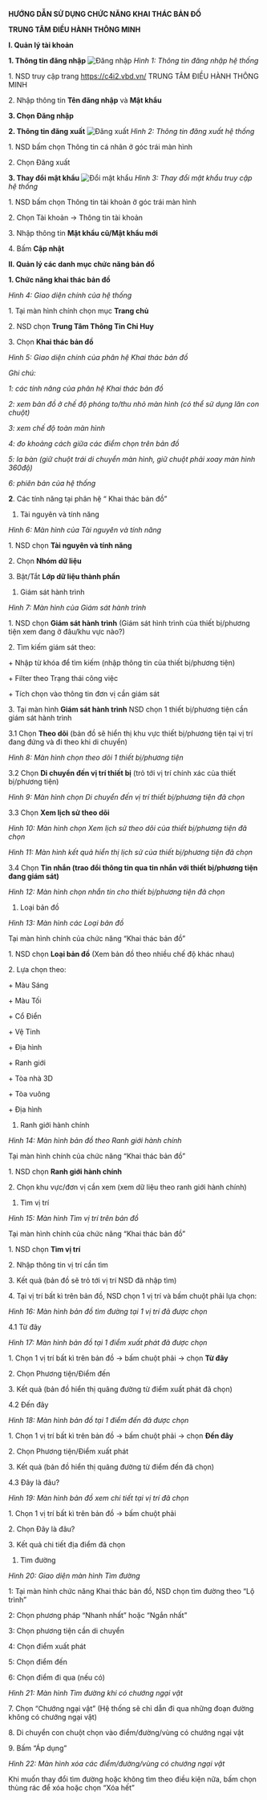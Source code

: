 **HƯỚNG DẪN SỬ DỤNG CHỨC NĂNG KHAI THÁC BẢN ĐỒ**

**TRUNG TÂM ĐIỀU HÀNH THÔNG MINH**

**I. Quản lý tài khoản**

**1. Thông tin đăng nhập**
![Đăng nhập](./images/hinh1-dang-nhap.png)
*Hình 1: Thông tin đăng nhập hệ thống*

1\. NSD truy cập trang <https://c4i2.vbd.vn/> TRUNG TÂM ĐIỀU HÀNH THÔNG MINH

2\. Nhập thông tin **Tên đăng nhập** và **Mật khẩu**

**3. Chọn Đăng nhập**

**2. Thông tin đăng xuất**
![Đăng xuất](./images/hinh2-dang-xuat.png)
*Hình 2: Thông tin đăng xuất hệ thống*

1\. NSD bấm chọn Thông tin cá nhân ở góc trái màn hình

2\. Chọn Đăng xuất





**3. Thay đổi mật khẩu**
![Đổi mật khẩu](./images/hinh3-doi-mat-khau.png)
*Hình 3: Thay đổi mật khẩu truy cập hệ thống*

1\. NSD bấm chọn Thông tin tài khoản ở góc trái màn hình

2\. Chọn Tài khoản -> Thông tin tài khoản

3\. Nhập thông tin **Mật khẩu cũ/Mật khẩu mới**

4\. Bấm **Cập nhật**

**II. Quản lý các danh mục chức năng bản đồ**

**1. Chức năng khai thác bản đồ**

*Hình 4: Giao diện chính của hệ thống*

1\. Tại màn hình chính chọn mục **Trang chủ**

2\. NSD chọn **Trung Tâm Thông Tin Chỉ Huy**

3\. Chọn **Khai thác bản đồ**

*Hình 5: Giao diện chính của phân hệ Khai thác bản đồ*

*Ghi chú:*

*1: các tính năng của phân hệ Khai thác bản đồ* 

*2: xem bản đồ ở chế độ phóng to/thu nhỏ màn hình (có thể sử dụng lăn con chuột)*

*3: xem chế độ toàn màn hình*

*4: đo khoảng cách giữa các điểm chọn trên bản đồ*

*5: la bàn (giữ chuột trái di chuyển màn hình, giữ chuột phải xoay màn hình 360độ)*

*6: phiên bản của hệ thống*

**2**. Các tính năng tại phân hệ “ Khai thác bản đồ”

1. Tài nguyên và tính năng

*Hình 6: Màn hình của Tài nguyên và tính năng*

1\. NSD chọn **Tài nguyên và tính năng**

2\. Chọn **Nhóm dữ liệu**

3\. Bật/Tắt **Lớp dữ liệu thành phần**

1. Giám sát hành trình

*Hình 7: Màn hình của Giám sát hành trình*

1\. NSD chọn **Giám sát hành trình** (Giám sát hình trình của thiết bị/phương tiện xem đang ở đâu/khu vực nào?)

2\. Tìm kiếm giám sát theo:

\+ Nhập từ khóa để tìm kiếm (nhập thông tin của thiết bị/phương tiện)

\+ Filter theo Trạng thái công việc

\+ Tích chọn vào thông tin đơn vị cần giám sát

3\. Tại màn hình **Giám sát hành trình** NSD chọn 1 thiết bị/phương tiện cần giám sát hành trình

3.1 Chọn **Theo dõi** (bản đồ sẽ hiển thị khu vực thiết bị/phương tiện tại vị trí đang đứng và đi theo khi di chuyển)

*Hình 8: Màn hình chọn theo dõi 1 thiết bị/phương tiện*

3.2 Chọn **Di chuyển đến vị trí thiết bị** (trỏ tới vị trí chính xác của thiết bị/phương tiện)

*Hình 9: Màn hình chọn Di chuyển đến vị trí thiết bị/phương tiện đã chọn*

3\.3 Chọn **Xem lịch sử theo dõi**

*Hình 10: Màn hình chọn Xem lịch sử theo dõi của thiết bị/phương tiện đã chọn*

*Hình 11: Màn hình kết quả hiển thị lịch sử của thiết bị/phương tiện đã chọn*

3.4 Chọn **Tin nhắn (trao đổi thông tin qua tin nhắn với thiết bị/phương tiện đang giám sát)**

*Hình 12: Màn hình chọn nhắn tin cho thiết bị/phương tiện đã chọn*










1. Loại bản đồ

*Hình 13: Màn hình các Loại bản đồ*

Tại màn hình chính của chức năng “Khai thác bản đồ”

1\. NSD chọn **Loại bản đồ** (Xem bản đồ theo nhiều chế độ khác nhau)

2\. Lựa chọn theo:

\+ Màu Sáng

\+ Màu Tối

\+ Cổ Điển

\+ Vệ Tinh

\+ Địa hình

\+ Ranh giới

\+ Tòa nhà 3D

\+ Tòa vuông

\+ Địa hình

1. Ranh giới hành chính

*Hình 14: Màn hình bản đồ theo Ranh giới hành chính*

Tại màn hình chính của chức năng “Khai thác bản đồ”

1\. NSD chọn **Ranh giới hành chính**

2\. Chọn khu vực/đơn vị cần xem (xem dữ liệu theo ranh giới hành chính)

1. Tìm vị trí

*Hình 15: Màn hình Tìm vị trí trên bản đồ*

Tại màn hình chính của chức năng “Khai thác bản đồ”

1\. NSD chọn **Tìm vị trí**

2\. Nhập thông tin vị trí cần tìm

3\. Kết quả (bản đồ sẽ trỏ tới vị trí NSD đã nhập tìm)

4\. Tại vị trí bất kì trên bản đồ, NSD chọn 1 vị trí và bấm chuột phải lựa chọn:

*Hình 16: Màn hình bản đồ tìm đường tại 1 vị trí đã được chọn*

4\.1 Từ đây

*Hình 17: Màn hình bản đồ tại 1 điểm xuất phát đã được chọn*

1\. Chọn 1 vị trí bất kì trên bản đồ -> bấm chuột phải -> chọn **Từ đây**

2\. Chọn Phương tiện/Điểm đến

3\. Kết quả (bản đồ hiển thị quãng đường từ điểm xuất phát đã chọn)

4\.2 Đến đây

*Hình 18: Màn hình bản đồ tại 1 điểm đến đã được chọn*

1\. Chọn 1 vị trí bất kì trên bản đồ -> bấm chuột phải -> chọn **Đến đây**

2\. Chọn Phương tiện/Điểm xuất phát

3\. Kết quả (bản đồ hiển thị quãng đường từ điểm đến đã chọn)







4\.3 Đây là đâu?

*Hình 19: Màn hình bản đồ xem chi tiết tại vị trí đã chọn*

1\. Chọn 1 vị trí bất kì trên bản đồ -> bấm chuột phải

2\. Chọn Đây là đâu?

3\. Kết quả chi tiết địa điểm đã chọn

1. Tìm đường

*Hình 20: Giao diện màn hình Tìm đường*

1: Tại màn hình chức năng Khai thác bản đồ, NSD chọn tìm đường theo “Lộ trình”

2: Chọn phương pháp “Nhanh nhất” hoặc “Ngắn nhất”

3: Chọn phương tiện cần di chuyển

4: Chọn điểm xuất phát

5: Chọn điểm đến

6: Chọn điểm đi qua (nếu có)



*Hình 21: Màn hình Tìm đường khi có chướng ngại vật*

7\. Chọn “Chướng ngại vật” (Hệ thống sẽ chỉ dẫn đi qua những đoạn đường không có chướng ngại vật)

8\. Di chuyển con chuột chọn vào điểm/đường/vùng có chướng ngại vật

9\. Bấm “Áp dụng”


*Hình 22: Màn hình xóa các điểm/đường/vùng có chướng ngại vật*

Khi muốn thay đổi tìm đường hoặc không tìm theo điều kiện nữa, bấm chọn thùng rác để xóa hoặc chọn “Xóa hết”
